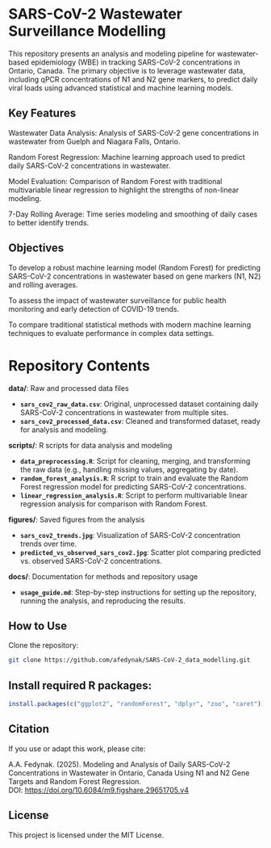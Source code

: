 # SARS-CoV-2 Wastewater Surveillance Modelling
This repository presents an analysis and modeling pipeline for wastewater-based epidemiology (WBE) in tracking SARS-CoV-2 concentrations in Ontario, Canada. The primary objective is to leverage wastewater data, including qPCR concentrations of N1 and N2 gene markers, to predict daily viral loads using advanced statistical and machine learning models.

## Key Features
Wastewater Data Analysis: Analysis of SARS-CoV-2 gene concentrations in wastewater from Guelph and Niagara Falls, Ontario.

Random Forest Regression: Machine learning approach used to predict daily SARS-CoV-2 concentrations in wastewater.

Model Evaluation: Comparison of Random Forest with traditional multivariable linear regression to highlight the strengths of non-linear modeling.

7-Day Rolling Average: Time series modeling and smoothing of daily cases to better identify trends.

## Objectives
To develop a robust machine learning model (Random Forest) for predicting SARS-CoV-2 concentrations in wastewater based on gene markers (N1, N2) and rolling averages.

To assess the impact of wastewater surveillance for public health monitoring and early detection of COVID-19 trends.

To compare traditional statistical methods with modern machine learning techniques to evaluate performance in complex data settings.

# Repository Contents

**data/**: Raw and processed data files
- **`sars_cov2_raw_data.csv`**: Original, unprocessed dataset containing daily SARS-CoV-2 concentrations in wastewater from multiple sites.
- **`sars_cov2_processed_data.csv`**: Cleaned and transformed dataset, ready for analysis and modeling.
  
**scripts/**: R scripts for data analysis and modeling
- **`data_preprocessing.R`**: Script for cleaning, merging, and transforming the raw data (e.g., handling missing values, aggregating by date).
- **`random_forest_analysis.R`**: R script to train and evaluate the Random Forest regression model for predicting SARS-CoV-2 concentrations.
- **`linear_regression_analysis.R`**: Script to perform multivariable linear regression analysis for comparison with Random Forest.

**figures/**: Saved figures from the analysis
- **`sars_cov2_trends.jpg`**: Visualization of SARS-CoV-2 concentration trends over time.
- **`predicted_vs_observed_sars_cov2.jpg`**: Scatter plot comparing predicted vs. observed SARS-CoV-2 concentrations.

**docs/**: Documentation for methods and repository usage
- **`usage_guide.md`**: Step-by-step instructions for setting up the repository, running the analysis, and reproducing the results.

## How to Use
Clone the repository:

```bash
git clone https://github.com/afedynak/SARS-CoV-2_data_modelling.git
```


## Install required R packages:

```R
install.packages(c("ggplot2", "randomForest", "dplyr", "zoo", "caret"))
```


## Citation
If you use or adapt this work, please cite:

A.A. Fedynak. (2025). Modeling and Analysis of Daily SARS-CoV-2 Concentrations in Wastewater in Ontario, Canada Using N1 and N2 Gene Targets and Random Forest Regression. <br>
DOI: https://doi.org/10.6084/m9.figshare.29651705.v4

## License
This project is licensed under the MIT License.
